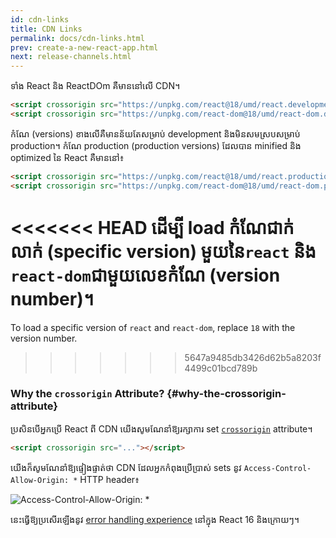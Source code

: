 ```yaml
---
id: cdn-links
title: CDN Links
permalink: docs/cdn-links.html
prev: create-a-new-react-app.html
next: release-channels.html
---
```


ទាំង React និង ReactDOm គឺមាននៅលើ CDN។

```html
<script crossorigin src="https://unpkg.com/react@18/umd/react.development.js"></script>
<script crossorigin src="https://unpkg.com/react-dom@18/umd/react-dom.development.js"></script>
```

កំណែ (versions) ខាងលើគឺមានន័យតែសម្រាប់ development និងមិនសមស្របសម្រាប់ production។ កំណែ production (production versions) ដែលបាន minified និង optimized នៃ React គឺមាននៅ៖

```html
<script crossorigin src="https://unpkg.com/react@18/umd/react.production.min.js"></script>
<script crossorigin src="https://unpkg.com/react-dom@18/umd/react-dom.production.min.js"></script>
```

<<<<<<< HEAD
ដើម្បី load កំណែជាក់លាក់ (specific version) មួយនៃ​​​`react` និង `react-dom`​ជាមួយលេខកំណែ (version number)។
=======
To load a specific version of `react` and `react-dom`, replace `18` with the version number.
>>>>>>> 5647a9485db3426d62b5a8203f4499c01bcd789b

### Why the `crossorigin` Attribute? {#why-the-crossorigin-attribute}

ប្រសិនបើអ្នកប្រើ React ពី CDN យើងសូមណែនាំឱ្យរក្សាការ set [`crossorigin`](https://developer.mozilla.org/en-US/docs/Web/HTML/CORS_settings_attributes) attribute។

```html
<script crossorigin src="..."></script>
```

យើងក៏សូមណែនាំឱ្យផ្ទៀងផ្ទាត់ថា CDN ដែលអ្នកកំពុងប្រើប្រាស់ sets នូវ `Access-Control-Allow-Origin: *` HTTP header៖

![Access-Control-Allow-Origin: *](../images/docs/cdn-cors-header.png)

នេះធ្វើឱ្យប្រសើរឡើងនូវ [error handling experience](/blog/2017/07/26/error-handling-in-react-16.html) នៅក្នុង React 16 និងក្រោយៗ។
